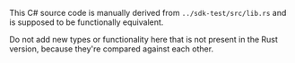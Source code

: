 This C# source code is manually derived from `../sdk-test/src/lib.rs` and is supposed to be functionally equivalent.

Do not add new types or functionality here that is not present in the Rust version, because they're compared against each other.
